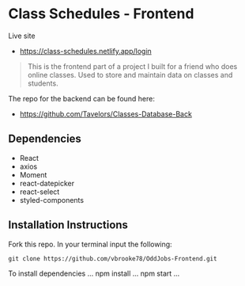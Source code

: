 # Class Schedules - Frontend
Live site
- https://class-schedules.netlify.app/login 

> This is the frontend part of a project I built for a friend who does online classes.
> Used to store and maintain data on classes and students.
> 

The repo for the backend can be found here:

- https://github.com/Tavelors/Classes-Database-Back


## Dependencies

- React
- axios
- Moment
- react-datepicker
- react-select
- styled-components


## Installation Instructions

Fork this repo.
In your terminal input the following:

```
git clone https://github.com/vbrooke78/OddJobs-Frontend.git
```

To install dependencies
...
npm install
...
npm start
...

